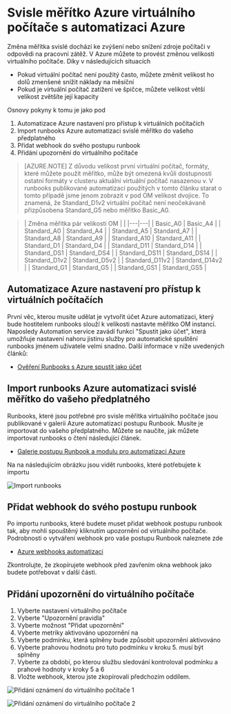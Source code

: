 <properties
    pageTitle="Svisle měřítko Azure virtuálního počítače s Azure automatizaci | Microsoft Azure"
    description="Jak svisle měřítko Linux virtuálního počítače v odpovědi na sledování oznámení s automatizaci Azure"
    services="virtual-machines-linux"
    documentationCenter=""
    authors="singhkays"
    manager="timlt"
    editor=""
    tags="azure-resource-manager"/>

<tags
    ms.service="virtual-machines-linux"
    ms.workload="infrastructure-services"
    ms.tgt_pltfrm="vm-linux"
    ms.devlang="na"
    ms.topic="article"
    ms.date="03/29/2016"
    ms.author="singhkay"/>

# <a name="vertically-scale-azure-virtual-machine-with-azure-automation"></a>Svisle měřítko Azure virtuálního počítače s automatizaci Azure

Změna měřítka svislé dochází ke zvýšení nebo snížení zdroje počítači v odpovědi na pracovní zátěž. V Azure můžete to provést změnou velikosti virtuálního počítače. Díky v následujících situacích

- Pokud virtuální počítač není použitý často, můžete změnit velikost ho dolů zmenšené snížit náklady na měsíční
- Pokud je virtuální počítač zatížení ve špičce, můžete velikost větší velikost zvětšíte její kapacity

Osnovy pokyny k tomu je jako pod

1. Automatizace Azure nastavení pro přístup k virtuálních počítačích
2. Import runbooks Azure automatizaci svislé měřítko do vašeho předplatného
3. Přidat webhook do svého postupu runbook
4. Přidání upozornění do virtuálního počítače

> [AZURE.NOTE] Z důvodu velikost první virtuální počítač, formáty, které můžete použít měřítko, může být omezená kvůli dostupnosti ostatní formáty v clusteru aktuální virtuální počítač nasazenou v. V runbooks publikované automatizaci použitých v tomto článku starat o tomto případě jsme jenom zobrazit v pod OM velikost dvojice. To znamená, že Standard_D1v2 virtuální počítač není neočekávaně přizpůsobena Standard_G5 nebo měřítko Basic_A0.

>| Změna měřítka pár velikosti OM |   |
|---|---|
|  Basic_A0 |  Basic_A4 |
|  Standard_A0 | Standard_A4 |
|  Standard_A5 | Standard_A7  |
|  Standard_A8 | Standard_A9  |
|  Standard_A10 |  Standard_A11 |
|  Standard_D1 |  Standard_D4 |
|  Standard_D11 | Standard_D14  |
|  Standard_DS1 |  Standard_DS4 |
|  Standard_DS11 | Standard_DS14  |
|  Standard_D1v2 |  Standard_D5v2 |
|  Standard_D11v2 |  Standard_D14v2 |
|  Standard_G1 |  Standard_G5 |
|  Standard_GS1 |  Standard_GS5 |

## <a name="setup-azure-automation-to-access-your-virtual-machines"></a>Automatizace Azure nastavení pro přístup k virtuálních počítačích

První věc, kterou musíte udělat je vytvořit účet Azure automatizaci, který bude hostitelem runbooks slouží k velikosti nastavte měřítko OM instancí. Naposledy Automation service zavádí funkci "Spustit jako účet", která umožňuje nastavení nahoru jistinu služby pro automatické spuštění runbooks jménem uživatele velmi snadno. Další informace v níže uvedených článků:

* [Ověření Runbooks s Azure spustit jako účet](../automation/automation-sec-configure-azure-runas-account.md)

## <a name="import-the-azure-automation-vertical-scale-runbooks-into-your-subscription"></a>Import runbooks Azure automatizaci svislé měřítko do vašeho předplatného

Runbooks, které jsou potřebné pro svisle měřítka virtuálního počítače jsou publikované v galerii Azure automatizaci postupu Runbook. Musíte je importovat do vašeho předplatného. Můžete se naučíte, jak můžete importovat runbooks o čtení následující článek.

* [Galerie postupu Runbook a modulu pro automatizaci Azure](../automation/automation-runbook-gallery.md)

Na na následujícím obrázku jsou vidět runbooks, které potřebujete k importu

![Import runbooks](./media/virtual-machines-vertical-scaling-automation/scale-runbooks.png)

## <a name="add-a-webhook-to-your-runbook"></a>Přidat webhook do svého postupu runbook

Po importu runbooks, které budete muset přidat webhook postupu runbook tak, aby mohli spouštěný kliknutím upozornění od virtuálního počítače. Podrobnosti o vytváření webhook pro vaše postupu Runbook naleznete zde

* [Azure webhooks automatizaci](../automation/automation-webhooks.md)

Zkontrolujte, že zkopírujete webhook před zavřením okna webhook jako budete potřebovat v další části.

## <a name="add-an-alert-to-your-virtual-machine"></a>Přidání upozornění do virtuálního počítače

1. Vyberte nastavení virtuálního počítače
2. Vyberte "Upozornění pravidla"
3. Vyberte možnost "Přidat upozornění"
4. Vyberte metriky aktivováno upozornění na
5. Vyberte podmínku, která splněny bude způsobit upozornění aktivováno
6. Vyberte prahovou hodnotu pro tuto podmínku v kroku 5. musí být splněny
7. Vyberte za období, po kterou službu sledování kontroloval podmínku a prahové hodnoty v kroky 5 a 6
8. Vložte webhook, kterou jste zkopírovali předchozím oddílem.

![Přidání oznámení do virtuálního počítače 1](./media/virtual-machines-vertical-scaling-automation/add-alert-webhook-1.png)

![Přidání oznámení do virtuálního počítače 2](./media/virtual-machines-vertical-scaling-automation/add-alert-webhook-2.png)